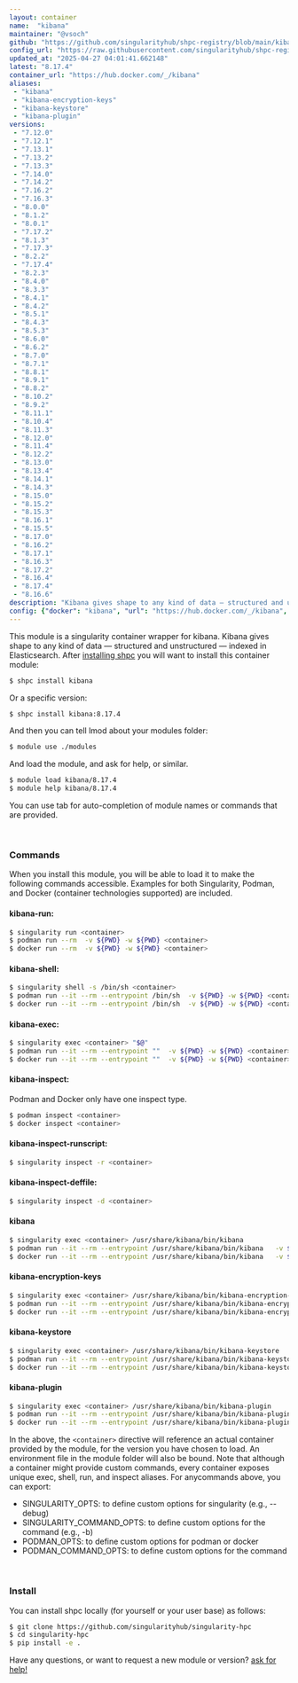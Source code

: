```yaml
---
layout: container
name:  "kibana"
maintainer: "@vsoch"
github: "https://github.com/singularityhub/shpc-registry/blob/main/kibana/container.yaml"
config_url: "https://raw.githubusercontent.com/singularityhub/shpc-registry/main/kibana/container.yaml"
updated_at: "2025-04-27 04:01:41.662148"
latest: "8.17.4"
container_url: "https://hub.docker.com/_/kibana"
aliases:
 - "kibana"
 - "kibana-encryption-keys"
 - "kibana-keystore"
 - "kibana-plugin"
versions:
 - "7.12.0"
 - "7.12.1"
 - "7.13.1"
 - "7.13.2"
 - "7.13.3"
 - "7.14.0"
 - "7.14.2"
 - "7.16.2"
 - "7.16.3"
 - "8.0.0"
 - "8.1.2"
 - "8.0.1"
 - "7.17.2"
 - "8.1.3"
 - "7.17.3"
 - "8.2.2"
 - "7.17.4"
 - "8.2.3"
 - "8.4.0"
 - "8.3.3"
 - "8.4.1"
 - "8.4.2"
 - "8.5.1"
 - "8.4.3"
 - "8.5.3"
 - "8.6.0"
 - "8.6.2"
 - "8.7.0"
 - "8.7.1"
 - "8.8.1"
 - "8.9.1"
 - "8.8.2"
 - "8.10.2"
 - "8.9.2"
 - "8.11.1"
 - "8.10.4"
 - "8.11.3"
 - "8.12.0"
 - "8.11.4"
 - "8.12.2"
 - "8.13.0"
 - "8.13.4"
 - "8.14.1"
 - "8.14.3"
 - "8.15.0"
 - "8.15.2"
 - "8.15.3"
 - "8.16.1"
 - "8.15.5"
 - "8.17.0"
 - "8.16.2"
 - "8.17.1"
 - "8.16.3"
 - "8.17.2"
 - "8.16.4"
 - "8.17.4"
 - "8.16.6"
description: "Kibana gives shape to any kind of data — structured and unstructured — indexed in Elasticsearch."
config: {"docker": "kibana", "url": "https://hub.docker.com/_/kibana", "maintainer": "@vsoch", "description": "Kibana gives shape to any kind of data \u2014 structured and unstructured \u2014 indexed in Elasticsearch.", "latest": {"8.17.4": "sha256:f3e370f8f38a978d5fc5a0fde8ff801ace49725ea2802880c18ee735e0707fc6"}, "tags": {"7.12.0": "sha256:767581addfa1f3c0520774a30c5d872bbc8f833e172d93685baf89c579a1808a", "7.12.1": "sha256:e96f8b6a90db0b4ba804f7023922448a1d752a85e77f6c645ec309fa0328627d", "7.13.1": "sha256:298a8520298f229f4be784f8fb204976b4e5215b89968f82bc45a469c00933ab", "7.13.2": "sha256:3d975ad10f72f05e3b572302f5545206de7be1d3f1d7060ce42cc8d5fa8efc78", "7.13.3": "sha256:17e13d811898aac8bfe6f4bf58c287381aaafa1fef1435f60b56886a30ec4500", "7.14.0": "sha256:7188839aee88057c1f92aaff12d6ca4f54f5f89c1a07caedbc0247c4ec041392", "7.14.2": "sha256:d3eaf39c5aae353a9edae380030188ed712547a31954c8057d069ef8f2d8cbba", "7.16.2": "sha256:cbff0e7f8200798130dc9ebca666c89d440f203272d66b007763ef554b21d0f0", "7.16.3": "sha256:a9bb1d796ca13a9d658c7ca4e3ca78ec555e532256ee3246addcf7606cc55527", "8.0.0": "sha256:498cfc53922d8299baa88e5a0f306a7fbf7f50bd85ac79b4eb43cbfd2ed89ec9", "8.1.2": "sha256:16522ca04a01c252ff4785f0c8102178995d3bc31bb4302abc49903623fad3b6", "8.0.1": "sha256:1ec3a471e124c74a404c0d15820ff038d6e68241788bc6ff77b6462adedc654e", "7.17.2": "sha256:214302162d75a7c8ade156b3298f3e12ba275bc537503109f13a8caac33fbef0", "8.1.3": "sha256:54160acbcec72562994675bcc84ff5241c54d0ad1e89cc6c5c1236b15f210b8f", "7.17.3": "sha256:e2e2031c15be40af4369fe04db4d91d65976b39c06f70447d878a1d44b9915be", "8.2.2": "sha256:cf34801f36a2e79c834b3cdeb0a3463ff34b8d8588c3ccdd47212c4e0753f8a5", "7.17.4": "sha256:13572cada04ff3730aa7cb6ebc0e0f28e0ae7b4a3a4304fff5104e011b2cba05", "8.2.3": "sha256:d285696735a16772037f6ef7e763a9a347d2538c9ffd584f64c854b01a37f5d7", "8.4.0": "sha256:5c264dd22279f9285175f547d34d76ad7f370070d7ff2f3dffb000dd0f7cf5af", "8.3.3": "sha256:f62c3a08d9c9b9b8f1ac9ea02e370cf75094312cb6e51ffd83a9504174daa786", "8.4.1": "sha256:3f73f7b286c1821f4c238497ed972bbcc3d1b2796da8a660b15f8a891b7c2d29", "8.4.2": "sha256:8117be633ad6c81a49edbbf08ced1c816b06cbd3de6f37f4bfbc6a981b3b9271", "8.5.1": "sha256:09d6267c4d0433f5a52d3ade36a518adfaab0ef1b43951a0c064cb0e00b2c914", "8.4.3": "sha256:88b09cc593f6808cb9dfc8c3c13d94aa3c798b16f0a40d66247bd5be91a318d5", "8.5.3": "sha256:bb02932d930f2f23c9ef3047b990095b07b5e8b04c7f1831dd0c99cd199a57ec", "8.6.0": "sha256:71d8a59d32b181c3b3c04a4fecf2197f00eb381659510d04261c2cd5d43a0225", "8.6.2": "sha256:a2867926b3fc1c72731c35b428aca04fa819e62e910e06896ad0472d35921380", "8.7.0": "sha256:d5deba6a2303797077d1290b4c23cd34290bf29f5982baf557e946b921b90c31", "8.7.1": "sha256:09caa0fa6eedcad5b9cf8ecb73b4e33765b5886f12b144fb2c1ed01744d8a8ea", "8.8.1": "sha256:0ce1b8559ae3ecfe36b0114420b27549d539067745285667cc3f794347707c0f", "8.9.1": "sha256:55b0e7901b78f0a2c59b7a6acdb4d0d5421f9b72cfb4d33afe3ecb91538965cb", "8.8.2": "sha256:5cc0c3406cec73740355b368b50e21ba511fc0ffb58c89b9efae57e1c54db43e", "8.10.2": "sha256:52869319c42ade4399d9b2d43f6b804f9ef9df1d034095960231f99ef03a5d02", "8.9.2": "sha256:82209b3ed176ffa5996752c98a58715777e864f9e00592a4521e71f7fc15f5a3", "8.11.1": "sha256:c27e393c1e6e9dd1b63249fe7db1683fc4f40e522bc1035fe6156387fc596b14", "8.10.4": "sha256:f8d8f4dde97fc22639081844fd685d3d048b79dc7cf53e633ac337905ad32cb0", "8.11.3": "sha256:7566abb216186144689647539896afe581528a399ca7d7ae5a17f234fd09f3d9", "8.12.0": "sha256:59c4f971a5e73c674dc777dcf94bf545e2ca42abe7ff09b74f9cf685c2487cc6", "8.11.4": "sha256:e8343544e5fd84a825bdb701e3a61f292f1850f634e1000a6ae1714b60d0fcd4", "8.12.2": "sha256:459e5653a76008b709f3cb3d32e17449ab202321d1fc0e20ac832cd1ec8e2d01", "8.13.0": "sha256:d713b80cdb02c0dd484de9bbbac2312e7dab98f09a25b6adbbfa30841649b828", "8.13.4": "sha256:a43bd7aacd66d144788eb548c12372526ada801d9b57c4aec860cf091aa58db7", "8.14.1": "sha256:fb4a2e06dfa175c17b839788825d31883eaabd2d6296be96c03ce6418a0d8dfa", "8.14.3": "sha256:2542cf64b3b78b7403604124d8a82da696b98a1c072e56e27b2fb23a4df7f1a1", "8.15.0": "sha256:57461f3c56f730a0f9a22c2559f73253aff064656787e14d0c2f949b01117dcb", "8.15.2": "sha256:05ae9ce80aa93c81965cdd4bb53eafa37239f891d934a8e27a64b561f0c18c39", "8.15.3": "sha256:47824ff5ca06578c8de76ab9b38b655b5d12550d413393cb626b66efdbf24617", "8.16.1": "sha256:e18c1f6d92e819b1c577a1af9a02bfcae6e8b63596368eec3b40e9ad98fa3caa", "8.15.5": "sha256:50747708188e70e064a7fcc8e8f85b163dce6cdc2c5adfa4f0bf1e65427be8b5", "8.17.0": "sha256:a41c1a96bb2511f23cfc54ff9830169c19cc42facd29cf9db2c8e640b8da0dbb", "8.16.2": "sha256:40c106833c924d62b7df362eb20e8612c285bdf510edae272c6d92c6b137ac7a", "8.17.1": "sha256:269013daeb1e69e6fc8095737cbe23b9688366d6a0505b43f8642fddedbebe48", "8.16.3": "sha256:8c5f0c1989fa865f1dbe6fd18f1646dc93abcd857cbe8f7ae2277c0f3fd9813a", "8.17.2": "sha256:c6caadab69daa22ed0f812494fe6c84a1379dbc4b61e69d122fe1100df7d6c9e", "8.16.4": "sha256:9b32aa01806b6f35146daf1baa8c0f3b2e5e2d818b5128dd8e4d0e49211d780b", "8.17.4": "sha256:f3e370f8f38a978d5fc5a0fde8ff801ace49725ea2802880c18ee735e0707fc6", "8.16.6": "sha256:a3dbc3495e9f3649f404330f2100b04f7d00ef631dc3d16fbf6aa3f35c5988f8"}, "aliases": {"kibana": "/usr/share/kibana/bin/kibana", "kibana-encryption-keys": "/usr/share/kibana/bin/kibana-encryption-keys", "kibana-keystore": "/usr/share/kibana/bin/kibana-keystore", "kibana-plugin": "/usr/share/kibana/bin/kibana-plugin"}}
---
```


This module is a singularity container wrapper for kibana.
Kibana gives shape to any kind of data — structured and unstructured — indexed in Elasticsearch.
After [installing shpc](#install) you will want to install this container module:


```bash
$ shpc install kibana
```

Or a specific version:

```bash
$ shpc install kibana:8.17.4
```

And then you can tell lmod about your modules folder:

```bash
$ module use ./modules
```

And load the module, and ask for help, or similar.

```bash
$ module load kibana/8.17.4
$ module help kibana/8.17.4
```

You can use tab for auto-completion of module names or commands that are provided.

<br>

### Commands

When you install this module, you will be able to load it to make the following commands accessible.
Examples for both Singularity, Podman, and Docker (container technologies supported) are included.

#### kibana-run:

```bash
$ singularity run <container>
$ podman run --rm  -v ${PWD} -w ${PWD} <container>
$ docker run --rm  -v ${PWD} -w ${PWD} <container>
```

#### kibana-shell:

```bash
$ singularity shell -s /bin/sh <container>
$ podman run --it --rm --entrypoint /bin/sh  -v ${PWD} -w ${PWD} <container>
$ docker run --it --rm --entrypoint /bin/sh  -v ${PWD} -w ${PWD} <container>
```

#### kibana-exec:

```bash
$ singularity exec <container> "$@"
$ podman run --it --rm --entrypoint ""  -v ${PWD} -w ${PWD} <container> "$@"
$ docker run --it --rm --entrypoint ""  -v ${PWD} -w ${PWD} <container> "$@"
```

#### kibana-inspect:

Podman and Docker only have one inspect type.

```bash
$ podman inspect <container>
$ docker inspect <container>
```

#### kibana-inspect-runscript:

```bash
$ singularity inspect -r <container>
```

#### kibana-inspect-deffile:

```bash
$ singularity inspect -d <container>
```


#### kibana

```bash
$ singularity exec <container> /usr/share/kibana/bin/kibana
$ podman run --it --rm --entrypoint /usr/share/kibana/bin/kibana   -v ${PWD} -w ${PWD} <container> -c " $@"
$ docker run --it --rm --entrypoint /usr/share/kibana/bin/kibana   -v ${PWD} -w ${PWD} <container> -c " $@"
```


#### kibana-encryption-keys

```bash
$ singularity exec <container> /usr/share/kibana/bin/kibana-encryption-keys
$ podman run --it --rm --entrypoint /usr/share/kibana/bin/kibana-encryption-keys   -v ${PWD} -w ${PWD} <container> -c " $@"
$ docker run --it --rm --entrypoint /usr/share/kibana/bin/kibana-encryption-keys   -v ${PWD} -w ${PWD} <container> -c " $@"
```


#### kibana-keystore

```bash
$ singularity exec <container> /usr/share/kibana/bin/kibana-keystore
$ podman run --it --rm --entrypoint /usr/share/kibana/bin/kibana-keystore   -v ${PWD} -w ${PWD} <container> -c " $@"
$ docker run --it --rm --entrypoint /usr/share/kibana/bin/kibana-keystore   -v ${PWD} -w ${PWD} <container> -c " $@"
```


#### kibana-plugin

```bash
$ singularity exec <container> /usr/share/kibana/bin/kibana-plugin
$ podman run --it --rm --entrypoint /usr/share/kibana/bin/kibana-plugin   -v ${PWD} -w ${PWD} <container> -c " $@"
$ docker run --it --rm --entrypoint /usr/share/kibana/bin/kibana-plugin   -v ${PWD} -w ${PWD} <container> -c " $@"
```



In the above, the `<container>` directive will reference an actual container provided
by the module, for the version you have chosen to load. An environment file in the
module folder will also be bound. Note that although a container
might provide custom commands, every container exposes unique exec, shell, run, and
inspect aliases. For anycommands above, you can export:

 - SINGULARITY_OPTS: to define custom options for singularity (e.g., --debug)
 - SINGULARITY_COMMAND_OPTS: to define custom options for the command (e.g., -b)
 - PODMAN_OPTS: to define custom options for podman or docker
 - PODMAN_COMMAND_OPTS: to define custom options for the command

<br>

### Install

You can install shpc locally (for yourself or your user base) as follows:

```bash
$ git clone https://github.com/singularityhub/singularity-hpc
$ cd singularity-hpc
$ pip install -e .
```

Have any questions, or want to request a new module or version? [ask for help!](https://github.com/singularityhub/singularity-hpc/issues)
